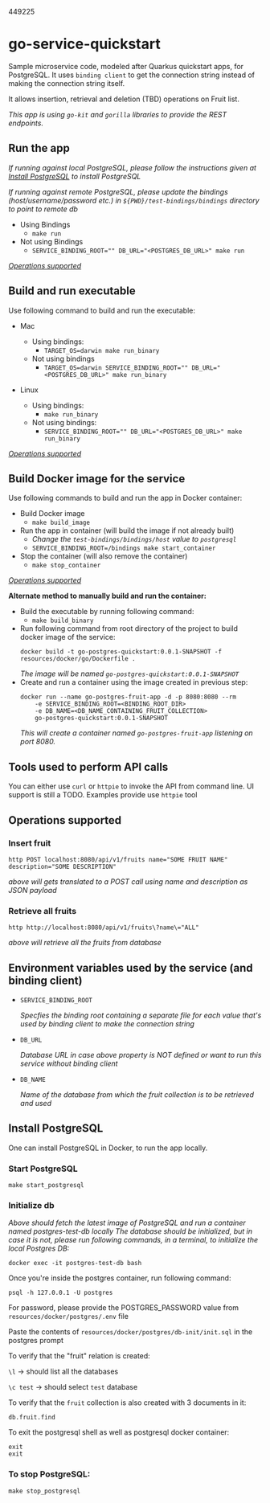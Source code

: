 449225
# go-service-quickstart
Sample microservice code, modeled after Quarkus quickstart apps, for PostgreSQL. It uses `binding client`
to get the connection string instead of making the connection string itself.

It allows insertion, retrieval and deletion (TBD) operations on Fruit list.

_This app is using `go-kit` and `gorilla` libraries to provide the REST endpoints._

## Run the app
_If running against local PostgreSQL, please follow the instructions given at
[Install PostgreSQL](#install-postgresql) to install PostgreSQL_

_If running against remote PostgreSQL, please update the bindings (host/username/password etc.)
in `${PWD}/test-bindings/bindings` directory to point to remote db_
 
  * Using Bindings
    * `make run`
  * Not using Bindings
    * `SERVICE_BINDING_ROOT="" DB_URL="<POSTGRES_DB_URL>" make run`

_[Operations supported](#operations-supported)_


## Build and run executable
Use following command to build and run the executable:

* Mac
  * Using bindings:
    * `TARGET_OS=darwin make run_binary`
  * Not using bindings
    * `TARGET_OS=darwin SERVICE_BINDING_ROOT="" DB_URL="<POSTGRES_DB_URL>" make run_binary`

* Linux 
  * Using bindings:
    * `make run_binary`
  * Not using bindings:
    * `SERVICE_BINDING_ROOT="" DB_URL="<POSTGRES_DB_URL>" make run_binary`

_[Operations supported](#operations-supported)_


## Build Docker image for the service
Use following commands to build and run the app in Docker container:

* Build Docker image
  * `make build_image`
* Run the app in container (will build the image if not already built)
  * _Change the `test-bindings/bindings/host` value to `postgresql`_
  * `SERVICE_BINDING_ROOT=/bindings make start_container`
* Stop the container (will also remove the container)
  * `make stop_container`

_[Operations supported](#operations-supported)_


**Alternate method to manually build and run the container:**

* Build the executable by running following command:
  * `make build_binary`
* Run following command from root directory of the project to build docker image of the service:
  ```
  docker build -t go-postgres-quickstart:0.0.1-SNAPSHOT -f resources/docker/go/Dockerfile .
  ```
  _The image will be named `go-postgres-quickstart:0.0.1-SNAPSHOT`_
* Create and run a container using the image created in previous step:
  ```
  docker run --name go-postgres-fruit-app -d -p 8080:8080 --rm
      -e SERVICE_BINDING_ROOT=<BINDING_ROOT_DIR>
      -e DB_NAME=<DB_NAME_CONTAINING_FRUIT_COLLECTION>
      go-postgres-quickstart:0.0.1-SNAPSHOT
  ```
  _This will create a container named `go-postgres-fruit-app` listening on port 8080._  

## Tools used to perform API calls
You can either use `curl` or `httpie` to invoke the API from command line.
UI support is still a TODO. Examples provide use `httpie` tool

## Operations supported
### Insert fruit

`http POST localhost:8080/api/v1/fruits name="SOME FRUIT NAME" description="SOME DESCRIPTION"`

_above will gets translated to a POST call using name and description as JSON payload_

### Retrieve all fruits

`http http://localhost:8080/api/v1/fruits\?name\="ALL"`

_above will retrieve all the fruits from database_


## Environment variables used by the service (and binding client)
* `SERVICE_BINDING_ROOT`

  _Specfies the binding root containing a separate file for each value that's used by
   binding client to make the connection string_
* `DB_URL`

  _Database URL in case above property is NOT defined or want to run this service without binding client_
* `DB_NAME`

  _Name of the database from which the fruit collection is to be retrieved and used_


## Install PostgreSQL
One can install PostgreSQL in Docker, to run the app locally.

### Start PostgreSQL

`make start_postgresql`

### Initialize db
_Above should fetch the latest image of PostgreSQL and run a container named postgres-test-db locally
The database should be initialized, but in case it is not, please run following commands, in a
terminal, to initialize the local Postgres DB:_

`docker exec -it postgres-test-db bash`

Once you're inside the postgres container, run following command:

`psql -h 127.0.0.1 -U postgres`

For password, please provide the POSTGRES_PASSWORD value from `resources/docker/postgres/.env` file

Paste the contents of `resources/docker/postgres/db-init/init.sql` in the postgres prompt

To verify that the "fruit" relation is created:

`\l` -> should list all the databases

`\c test` -> should select `test` database

To verify that the `fruit` collection is also created with 3 documents in it:

`db.fruit.find`

To exit the postgresql shell as well as postgresql docker container:
```
exit
exit 
```

### To stop PostgreSQL:

`make stop_postgresql`

